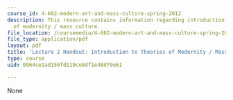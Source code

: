 ```yaml
---
course_id: 4-602-modern-art-and-mass-culture-spring-2012
description: This resource contains information regarding introduction to theories
  of modernity / mass culture.
file_location: /coursemedia/4-602-modern-art-and-mass-culture-spring-2012/0964ce1ad150fd119ce8df1e48d79e61_MIT4_602S12_lec02.pdf
file_type: application/pdf
layout: pdf
title: 'Lecture 2 Handout: Introduction to Theories of Modernity / Mass Culture'
type: course
uid: 0964ce1ad150fd119ce8df1e48d79e61

---
```

None